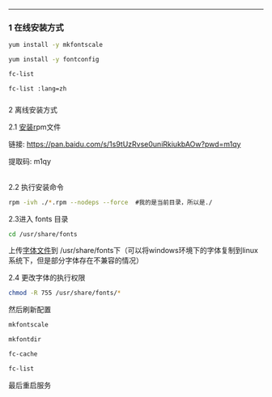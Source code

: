 



---
### 1 在线安装方式

```bash
yum install -y mkfontscale

yum install -y fontconfig

fc-list

fc-list :lang=zh
```

###   
2 离线安装方式

2.1 [安装r](https://so.csdn.net/so/search?q=%E5%AE%89%E8%A3%85r&spm=1001.2101.3001.7020)pm文件

链接: https://pan.baidu.com/s/1s9tUzRvse0uniRkiukbAOw?pwd=m1qy

提取码: m1qy  
 

2.2 执行安装命令

```bash
rpm -ivh ./*.rpm --nodeps --force  #我的是当前目录，所以是./
```

2.3进入 fonts 目录

```bash
cd /usr/share/fonts
```

上传[字体文件](https://so.csdn.net/so/search?q=%E5%AD%97%E4%BD%93%E6%96%87%E4%BB%B6&spm=1001.2101.3001.7020)到 /usr/share/fonts下（可以将windows环境下的字体复制到linux系统下，但是部分字体存在不兼容的情况）

2.4 更改字体的执行权限

```bash
chmod -R 755 /usr/share/fonts/*
```

然后刷新配置

```bash
mkfontscale

mkfontdir

fc-cache

fc-list
```

最后重启服务
